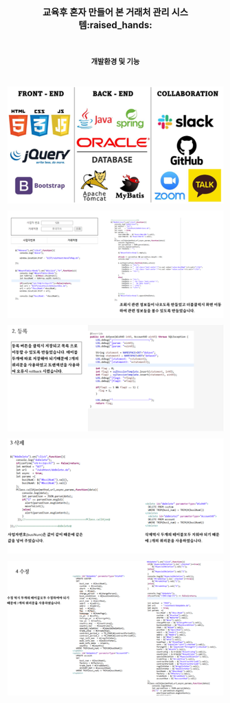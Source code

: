 <div align=center>

  <H2> 교육후 혼자 만들어 본 거래처 관리 시스템:raised_hands: </H2>
  
  <br>
 <H3>개발환경 및 기능</h3> 
  <br>


</div>
  
<div align=center>

![개발환경](https://github.com/YKLEEEEEE/custom/blob/master/wishit/doc/images/use_tools.png)

![리스트](https://github.com/YKLEEEEEE/custom/blob/master/wishit/doc/images/Retrieve.png)
  
![추가](https://github.com/YKLEEEEEE/custom/blob/master/wishit/doc/images/save.png)
  
![삭제](https://github.com/YKLEEEEEE/custom/blob/master/wishit/doc/images/delete.png)
  
![수정](https://github.com/YKLEEEEEE/custom/blob/master/wishit/doc/images/update.png)
</div>
